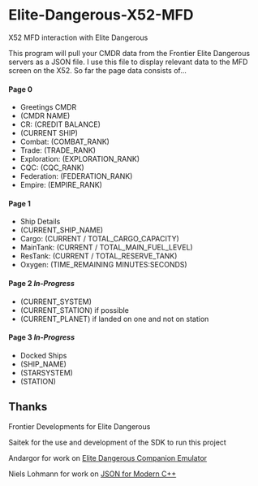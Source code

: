 # Elite-Dangerous-X52-MFD
X52 MFD interaction with Elite Dangerous

This program will pull your CMDR data from the Frontier Elite Dangerous servers as a JSON file. I use this file to display relevant data to the MFD screen on the X52. So far the page data consists of...

#### Page 0
* Greetings CMDR
* (CMDR NAME)
* CR: (CREDIT BALANCE)
* (CURRENT SHIP)
* Combat: (COMBAT_RANK)
* Trade: (TRADE_RANK)
* Exploration: (EXPLORATION_RANK)
* CQC: (CQC_RANK)
* Federation: (FEDERATION_RANK)
* Empire: (EMPIRE_RANK)

#### Page 1
* Ship Details
* (CURRENT_SHIP_NAME)
* Cargo: (CURRENT / TOTAL_CARGO_CAPACITY)
* MainTank: (CURRENT / TOTAL_MAIN_FUEL_LEVEL)
* ResTank: (CURRENT / TOTAL_RESERVE_TANK)
* Oxygen: (TIME_REMAINING MINUTES:SECONDS)

#### Page 2 *In-Progress*
* (CURRENT_SYSTEM)
* (CURRENT_STATION) if possible
* (CURRENT_PLANET) if landed on one and not on station

#### Page 3 *In-Progress*
* Docked Ships
* (SHIP_NAME)
* (STARSYSTEM)
* (STATION)

## Thanks
Frontier Developments for Elite Dangerous

Saitek for the use and development of the SDK to run this project

Andargor for work on [Elite Dangerous Companion Emulator](https://github.com/Andargor/edce-client)

Niels Lohmann for work on [JSON for Modern C++](https://github.com/nlohmann/json)

